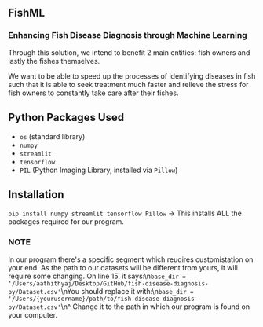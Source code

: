 ## FishML

### Enhancing Fish Disease Diagnosis through Machine Learning

Through this solution, we intend to benefit 2 main entities: fish owners and lastly the fishes themselves.

We want to be able to speed up the processes of identifying diseases in fish such that it is able to seek treatment much faster and relieve the stress for fish owners to constantly take care after their fishes. 

## Python Packages Used
- `os` (standard library)
- `numpy`
- `streamlit`
- `tensorflow`
- `PIL` (Python Imaging Library, installed via `Pillow`)

## Installation
`pip install numpy streamlit tensorflow Pillow` -> This installs ALL the packages required for our program.

### NOTE
In our program there's a specific segment which reuqires customistation on your end. As the path to our datasets will be different from yours, it will require some changing.
On line 15, it says:\n`base_dir = '/Users/aathithyaj/Desktop/GitHub/fish-disease-diagnosis-py/Dataset.csv'`\nYou should replace it with:\n`base_dir = '/Users/{yourusername}/path/to/fish-disease-diagnosis-py/Dataset.csv'`\n^ Change it to the path in which our program is found on your computer.


